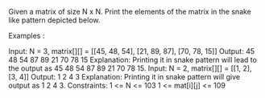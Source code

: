 Given a matrix of size N x N. Print the elements of the matrix in the snake like pattern depicted below.


Examples :

Input: N = 3, matrix[][] = [[45, 48, 54], [21, 89, 87], [70, 78, 15]]
Output: 45 48 54 87 89 21 70 78 15 
Explanation: Printing it in snake pattern will lead to the output as 45 48 54 87 89 21 70 78 15.
Input: N = 2, matrix[][] = [[1, 2], [3, 4]]
Output: 1 2 4 3 
Explanation: Printing it in snake pattern will give output as 1 2 4 3.
Constraints:
1 <= N <= 103
1 <= mat[i][j] <= 109